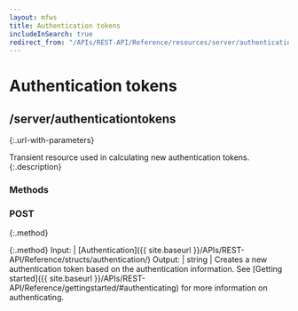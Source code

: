 ```yaml
---
layout: mfws
title: Authentication tokens
includeInSearch: true
redirect_from: "/APIs/REST-API/Reference/resources/server/authenticationtokens.html"
---
```


# Authentication tokens

## /server/authenticationtokens
{:.url-with-parameters}

Transient resource used in calculating new authentication tokens. 
{:.description}

### Methods

### POST
{:.method}

{:.method}
Input: | [Authentication]({{ site.baseurl }}/APIs/REST-API/Reference/structs/authentication/)
Output: | string
| Creates a new authentication token based on the authentication information. See [Getting started]({{ site.baseurl }}/APIs/REST-API/Reference/gettingstarted/#authenticating) for more information on authenticating.